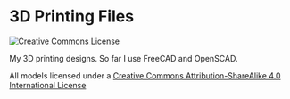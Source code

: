 # 3D Printing Files

[![Creative Commons License](https://i.creativecommons.org/l/by-sa/4.0/80x15.png)](http://creativecommons.org/licenses/by-sa/4.0/)

My 3D printing designs. So far I use FreeCAD and OpenSCAD. 

All models licensed under a [Creative Commons Attribution-ShareAlike 4.0 International License](http://creativecommons.org/licenses/by-sa/4.0/)
